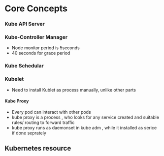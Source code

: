 # Core Concepts


### Kube API Server 

### Kube-Controller Manager
- Node monitor period is 5seconds
- 40 seconds for grace period

### Kube Schedular

### Kubelet
- Need to install Kublet as process manually, unlike other parts 

#### Kube Proxy
- Every pod can interact with other pods 
- kube proxy is a process , who looks for any service created and suitable rules/ routing to forward traffic
- kube proxy runs as daemonset in kube adm , while it installed as serice if done seprately 

## Kubernetes resource

